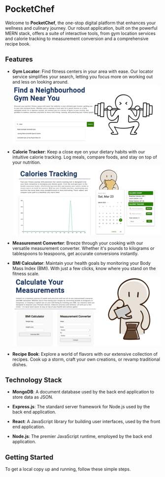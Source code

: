 # PocketChef

Welcome to **PocketChef**, the one-stop digital platform that enhances your wellness and culinary journey. Our robust
application, built on the powerful MERN stack, offers a suite of interactive tools, from gym location services and
calorie tracking to measurement conversion and a comprehensive recipe book.

## Features

- **Gym Locator**: Find fitness centers in your area with ease. Our locator service simplifies your search, letting you
  focus more on working out and less on looking around.
  ![Gym](/readme_image/gym.png)

- **Calorie Tracker**: Keep a close eye on your dietary habits with our intuitive calorie tracking. Log meals, compare
  foods, and stay on top of your nutrition.
  ![Calories](/readme_image/calories.png)

- **Measurement Converter**: Breeze through your cooking with our versatile measurement converter. Whether it's pounds
  to kilograms or tablespoons to teaspoons, get accurate conversions instantly.
- **BMI Calculator**: Maintain your health goals by monitoring your Body Mass Index (BMI). With just a few clicks, know
  where you stand on the fitness scale.
  ![Measurements](/readme_image/measure.png)

- **Recipe Book**: Explore a world of flavors with our extensive collection of recipes. Cook up a storm, craft your own
  creations, or revamp traditional dishes.

## Technology Stack

- **MongoDB**: A document database used by the back end application to store data as JSON.

- **Express.js**: The standard server framework for Node.js used by the back end application.

- **React**: A JavaScript library for building user interfaces, used by the front end application.

- **Node.js**: The premier JavaScript runtime, employed by the back end application.

## Getting Started

To get a local copy up and running, follow these simple steps.
